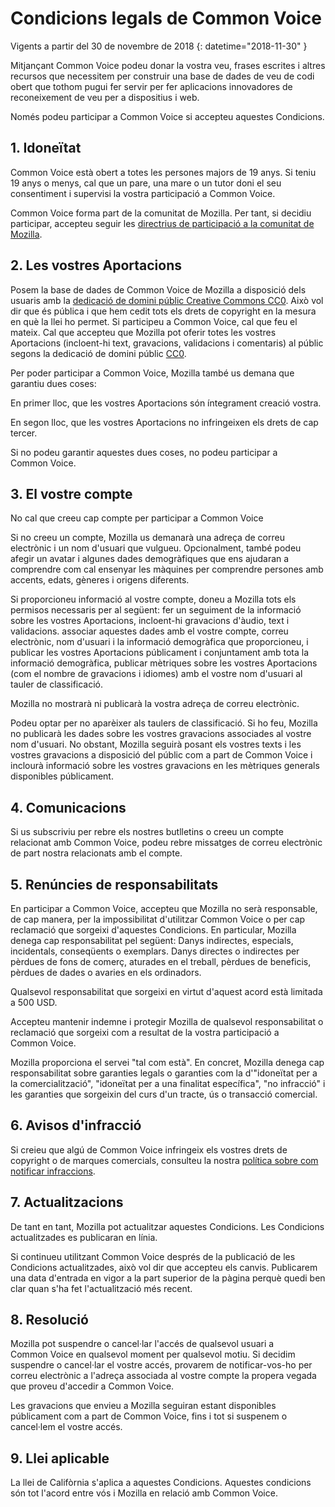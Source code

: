 # Condicions legals de Common Voice 

Vigents a partir del 30 de novembre de 2018 {: datetime="2018-11-30" }

Mitjançant Common Voice podeu donar la vostra veu, frases escrites i altres recursos que necessitem per construir una base de dades de veu de codi obert que tothom pugui fer servir per fer aplicacions innovadores de reconeixement de veu per a dispositius i web.

Només podeu participar a Common Voice si accepteu aquestes Condicions. 

## 1. Idoneïtat
Common Voice està obert a totes les persones majors de 19 anys. Si teniu 19 anys o menys, cal que un pare, una mare o un tutor doni el seu consentiment i supervisi la vostra participació a Common Voice. 

Common Voice forma part de la comunitat de Mozilla. Per tant, si decidiu participar, accepteu seguir les [directrius de participació a la comunitat de Mozilla](https://www.mozilla.org/en-US/about/governance/policies/participation/). 

## 2. Les vostres Aportacions 
Posem la base de dades de Common Voice de Mozilla a disposició dels usuaris amb la [dedicació de domini públic Creative Commons CC0](https://creativecommons.org/publicdomain/zero/1.0/). Això vol dir que és pública i que hem cedit tots els drets de copyright en la mesura en què la llei ho permet. Si participeu a Common Voice, cal que feu el mateix. Cal que accepteu que Mozilla pot oferir totes les vostres Aportacions (incloent-hi text, gravacions, validacions i comentaris) al públic segons la dedicació de domini públic [CC0](https://creativecommons.org/publicdomain/zero/1.0/). 

Per poder participar a Common Voice, Mozilla també us demana que garantiu dues coses: 

En primer lloc, que les vostres Aportacions són íntegrament creació vostra.

En segon lloc, que les vostres Aportacions no infringeixen els drets de cap tercer. 

Si no podeu garantir aquestes dues coses, no podeu participar a Common Voice. 

## 3. El vostre compte
No cal que creeu cap compte per participar a Common Voice 

Si no creeu un compte, Mozilla us demanarà una adreça de correu electrònic i un nom d'usuari que vulgueu. Opcionalment, també podeu afegir un avatar i algunes dades demogràfiques que ens ajudaran a comprendre com cal ensenyar les màquines per comprendre persones amb accents, edats, gèneres i origens diferents.

Si proporcioneu informació al vostre compte, doneu a Mozilla tots els permisos necessaris per al següent: 
fer un seguiment de la informació sobre les vostres Aportacions, incloent-hi gravacions d'àudio, text i validacions. 
associar aquestes dades amb el vostre compte, correu electrònic, nom d'usuari i la informació demogràfica que proporcioneu, i
publicar les vostres Aportacions públicament i conjuntament amb tota la informació demogràfica,
publicar mètriques sobre les vostres Aportacions (com el nombre de gravacions i idiomes) amb el vostre nom d'usuari al tauler de classificació.

Mozilla no mostrarà ni publicarà la vostra adreça de correu electrònic. 

Podeu optar per no aparèixer als taulers de classificació. Si ho feu, Mozilla no publicarà les dades sobre les vostres gravacions associades al vostre nom d'usuari. No obstant, Mozilla seguirà posant els vostres texts i les vostres gravacions a disposició del públic com a part de Common Voice i inclourà informació sobre les vostres gravacions en les mètriques generals disponibles públicament.

## 4. Comunicacions
Si us subscriviu per rebre els nostres butlletins o creeu un compte relacionat amb Common Voice, podeu rebre missatges de correu electrònic de part nostra relacionats amb el compte. 

## 5. Renúncies de responsabilitats

En participar a Common Voice, accepteu que Mozilla no serà responsable, de cap manera, per la impossibilitat d'utilitzar Common Voice o per cap reclamació que sorgeixi d'aquestes Condicions. En particular, Mozilla denega cap responsabilitat pel següent:
Danys indirectes, especials, incidentals, conseqüents o exemplars.
Danys directes o indirectes per pèrdues de fons de comerç, aturades en el treball, pèrdues de beneficis, pèrdues de dades o avaries en els ordinadors.

Qualsevol responsabilitat que sorgeixi en virtut d'aquest acord està limitada a 500 USD. 

Accepteu mantenir indemne i protegir Mozilla de qualsevol responsabilitat o reclamació que sorgeixi com a resultat de la vostra participació a Common Voice. 

Mozilla proporciona el servei "tal com està". En concret, Mozilla denega cap responsabilitat sobre garanties legals o garanties com la d'"idoneïtat per a la comercialització", "idoneïtat per a una finalitat específica", "no infracció" i les garanties que sorgeixin del curs d'un tracte, ús o transacció comercial. 

## 6. Avisos d'infracció
Si creieu que algú de Common Voice infringeix els vostres drets de copyright o de marques comercials, consulteu la nostra [política sobre com notificar infraccions](https://www.mozilla.org/about/legal/report-infringement/).

## 7. Actualitzacions 
De tant en tant, Mozilla pot actualitzar aquestes Condicions. Les Condicions actualitzades es publicaran en línia. 

Si continueu utilitzant Common Voice després de la publicació de les Condicions actualitzades, això vol dir que accepteu els canvis. Publicarem una data d'entrada en vigor a la part superior de la pàgina perquè quedi ben clar quan s'ha fet l'actualització més recent. 

## 8. Resolució 
Mozilla pot suspendre o cancel·lar l'accés de qualsevol usuari a Common Voice en qualsevol moment per qualsevol motiu. Si decidim suspendre o cancel·lar el vostre accés, provarem de notificar-vos-ho per correu electrònic a l'adreça associada al vostre compte la propera vegada que proveu d'accedir a Common Voice. 

Les gravacions que envieu a Mozilla seguiran estant disponibles públicament com a part de Common Voice, fins i tot si suspenem o cancel·lem el vostre accés. 

## 9. Llei aplicable
La llei de Califòrnia s'aplica a aquestes Condicions. Aquestes condicions són tot l'acord entre vós i Mozilla en relació amb Common Voice.
